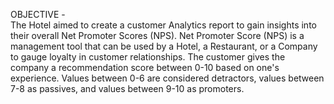 OBJECTIVE  -  
The Hotel aimed to create a customer Analytics report to gain insights into their overall Net Promoter Scores (NPS). Net Promoter Score (NPS) is a management tool that can be used by a Hotel, a Restaurant, or a Company to gauge loyalty in customer relationships. The customer gives the company a recommendation score between 0-10 based on one's experience. Values between 0-6 are considered detractors, values between 7-8 as passives, and values between 9-10 as promoters.
